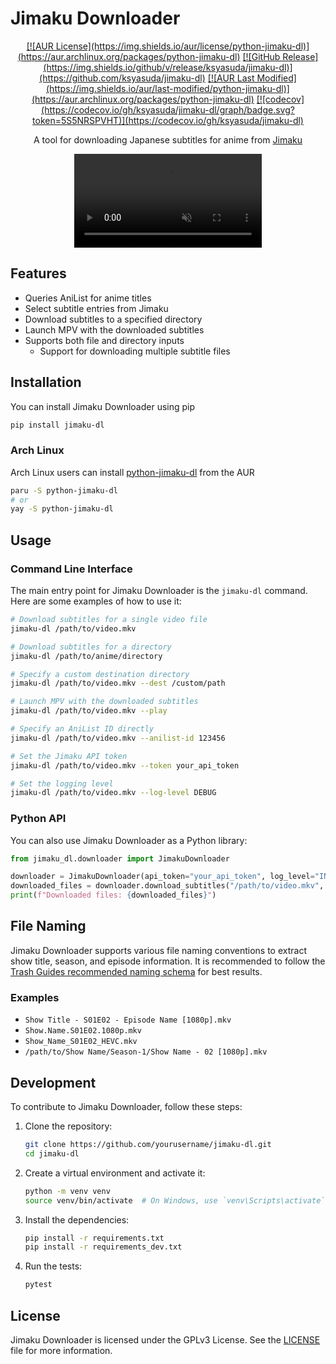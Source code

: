 # Jimaku Downloader

<div align="center">
  <a href="">[![AUR License](https://img.shields.io/aur/license/python-jimaku-dl)](https://aur.archlinux.org/packages/python-jimaku-dl)</a>
  <a href="">[![GitHub Release](https://img.shields.io/github/v/release/ksyasuda/jimaku-dl)](https://github.com/ksyasuda/jimaku-dl)</a>
  <a href="">[![AUR Last Modified](https://img.shields.io/aur/last-modified/python-jimaku-dl)](https://aur.archlinux.org/packages/python-jimaku-dl)</a>
  <a href="">[![codecov](https://codecov.io/gh/ksyasuda/jimaku-dl/graph/badge.svg?token=5S5NRSPVHT)](https://codecov.io/gh/ksyasuda/jimaku-dl)</a>

A tool for downloading Japanese subtitles for anime from <a href="https://jimaku.cc" target="_blank" rel="noopener noreferrer">Jimaku</a>

  <p>
    <video controls muted src="https://github.com/user-attachments/assets/3723866f-4e7d-4f89-8b55-17f2fb6fa6be"></video>
  </p>
</div>

## Features

- Queries AniList for anime titles
- Select subtitle entries from Jimaku
- Download subtitles to a specified directory
- Launch MPV with the downloaded subtitles
- Supports both file and directory inputs
  - Support for downloading multiple subtitle files

## Installation

You can install Jimaku Downloader using pip

```sh
pip install jimaku-dl
```

### Arch Linux

Arch Linux users can install
<a href="https://aur.archlinux.org/packages/python-jimaku-dl" target="_blank">python-jimaku-dl</a>
from the AUR

```sh
paru -S python-jimaku-dl
# or
yay -S python-jimaku-dl

```

## Usage

### Command Line Interface

The main entry point for Jimaku Downloader is the `jimaku-dl` command. Here are some examples of how to use it:

```sh
# Download subtitles for a single video file
jimaku-dl /path/to/video.mkv

# Download subtitles for a directory
jimaku-dl /path/to/anime/directory

# Specify a custom destination directory
jimaku-dl /path/to/video.mkv --dest /custom/path

# Launch MPV with the downloaded subtitles
jimaku-dl /path/to/video.mkv --play

# Specify an AniList ID directly
jimaku-dl /path/to/video.mkv --anilist-id 123456

# Set the Jimaku API token
jimaku-dl /path/to/video.mkv --token your_api_token

# Set the logging level
jimaku-dl /path/to/video.mkv --log-level DEBUG
```

### Python API

You can also use Jimaku Downloader as a Python library:

```python
from jimaku_dl.downloader import JimakuDownloader

downloader = JimakuDownloader(api_token="your_api_token", log_level="INFO")
downloaded_files = downloader.download_subtitles("/path/to/video.mkv", dest_dir="/custom/path", play=True)
print(f"Downloaded files: {downloaded_files}")
```

## File Naming

Jimaku Downloader supports various file naming conventions to extract show title, season, and episode information. It is recommended to follow the [Trash Guides recommended naming schema](https://trash-guides.info/Sonarr/Sonarr-recommended-naming-scheme/#recommended-naming-scheme) for best results.

### Examples

- `Show Title - S01E02 - Episode Name [1080p].mkv`
- `Show.Name.S01E02.1080p.mkv`
- `Show_Name_S01E02_HEVC.mkv`
- `/path/to/Show Name/Season-1/Show Name - 02 [1080p].mkv`

## Development

To contribute to Jimaku Downloader, follow these steps:

1. Clone the repository:

   ```sh
   git clone https://github.com/yourusername/jimaku-dl.git
   cd jimaku-dl
   ```

2. Create a virtual environment and activate it:

   ```sh
   python -m venv venv
   source venv/bin/activate  # On Windows, use `venv\Scripts\activate`
   ```

3. Install the dependencies:

   ```sh
   pip install -r requirements.txt
   pip install -r requirements_dev.txt
   ```

4. Run the tests:

   ```sh
   pytest
   ```

## License

Jimaku Downloader is licensed under the GPLv3 License. See the [LICENSE](LICENSE) file for more information.
